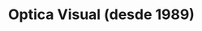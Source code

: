 ---
title: "Optica Visual (desde 1989)"
url: /asuncion-paraguay/optica-visual-desde-1989-estados-unidos-6/
shop: Optiker
---